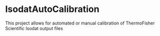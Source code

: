 # IsodatAutoCalibration
This project allows for automated or manual calibration of ThermoFisher Scientific Isodat output files
